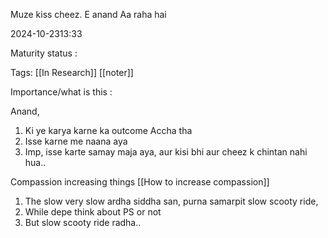 Muze kiss cheez. E anand Aa raha hai

2024-10-2313:33

Maturity  status : 

Tags: [[In Research]] [[noter]]

Importance/what is this  : 



Anand, 
1. Ki ye karya karne ka outcome Accha tha 
2. Isse karne me naana aya 
3. Imp, isse karte samay maja aya, aur kisi bhi aur cheez k chintan nahi hua.. 

Compassion increasing things 
[[How to increase compassion]]
1. The slow very slow ardha siddha san, purna samarpit slow scooty ride, 
2. While depe think about PS or not 
3. But slow scooty ride   radha.. 